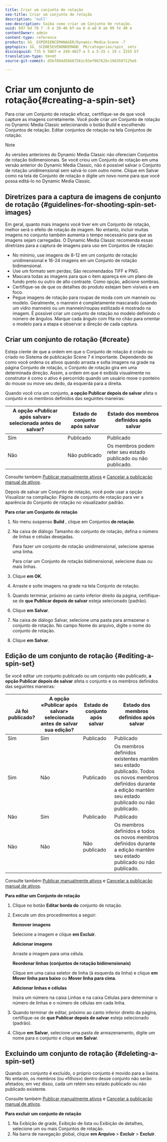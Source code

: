 ```yaml
---
title: Criar um conjunto de rotação
seo-title: Criar um conjunto de rotação
description: 'null'
seo-description: Saiba como criar um Conjunto de rotação.
uuid: 697 bd 78 f -5 e 39-46 bf-aa 6 d-ad 8 ab 99 fe 40 e
contentOwner: admin
content-type: reference
products: SG_ EXPERIENCEMANAGER/Dynamic-Media-Scene -7
geptopics: SG_ SCENESEVENONDEMAND_ PK/categorias/spin_ sets
discoiquuid: 735 b 5867-e 249-4627-a 5 a 5-25 c 19 c 2255 bf
translation-type: tm+mt
source-git-commit: d5bf894d56687561c93ef08762bc19d3597225e6

---
```



# Criar um conjunto de rotação{#creating-a-spin-set}

Para criar um Conjunto de rotação eficaz, certifique-se de que você capture as imagens corretamente. Você pode criar um Conjunto de rotação no Dynamic Media Classic selecionando o botão Build e escolhendo Conjuntos de rotação. Editar conjuntos de rotação na tela Conjuntos de rotação.

>[!NOTE]
>
>As versões anteriores do Dynamic Media Classic não ofereciam Conjuntos de rotação bidimensionais. Se você criou um Conjunto de rotação em uma versão anterior do Dynamic Media Classic, não é possível salvar o Conjunto de rotação unidimensional sem salvá-lo com outro nome. Clique em Salvar como na tela de Conjunto de rotação e digite um novo nome para que você possa editá-lo no Dynamic Media Classic.

## Diretrizes para a captura de imagens de conjunto de rotação {#guidelines-for-shooting-spin-set-images}

Em geral, quanto mais imagens você tiver em um Conjunto de rotação, melhor será o efeito de rotação de imagem. No entanto, incluir muitas imagens no conjunto também aumenta o tempo necessário para que as imagens sejam carregadas. O Dynamic Media Classic recomenda essas diretrizes para a captura de imagens para uso em Conjuntos de rotação:

* No mínimo, use imagens de 8-12 em um conjunto de rotação unidimensional e 16-24 imagens em um Conjunto de rotação bidimensional.
* Use um formato sem perdas; São recomendados TIFF e PNG.
* Mascara todas as imagens para que o item apareça em um plano de fundo preto ou outro de alto contraste. Como opção, adicione sombras.
* Certifique-se de que os detalhes do produto estejam bem visíveis e em foco.
* Pegue imagens de rotação para roupas de moda com um mannein ou modelo. Geralmente, o mannein é completamente mascarado (usando um vidro mannein) ou um mannein/roupas estilizado é mostrado na imagem. É possível criar um conjunto de rotação no modelo definindo o número de ângulos. Marque cada ângulo com fita no chão para orientar o modelo para a etapa e observar a direção de cada captura.

## Criar um conjunto de rotação {#create}

Esteja ciente de que a ordem em que o Conjunto de rotação é criado ou criado no Sistema de publicação Scene 7 é importante. Dependendo de como você ordena os ativos quando arrasta e solta imagens na grade na página Conjunto de rotação, o Conjunto de rotação gira em uma determinada direção. Assim, a ordem em que é exibida visualmente no construtor é como o ativo é percorrido quando um usuário move o ponteiro do mouse ou move seu dedo, da esquerda para a direita.

Quando você cria um conjunto, **a opção Publicar depois de salvar** afeta o conjunto e os membros definidos das seguintes maneiras:

| A opção «Publicar após salvar» selecionada antes de salvar? | Estado de conjunto após salvar | Estado dos membros definidos após salvar |
|--- |--- |--- |
| Sim | Publicado | Publicado |
| Não | Não publicado | Os membros podem reter seu estado publicado ou não publicado. |

Consulte também [Publicar manualmente ativos](publishing-files.md#manually-publishing-assets) e [Cancelar a publicação manual de ativos](publishing-files.md#manually-unpublishing-assets).

Depois de salvar um Conjunto de rotação, você pode usar a opção Visualizar na compilação: Página de conjunto de rotação para ver a aparência do Conjunto de rotação no visualizador padrão.

**Para criar um Conjunto de rotação**

1. No menu suspenso **Build** , clique em Conjuntos **de rotação**.
1. Na caixa de diálogo Tamanho do conjunto de rotação, defina o número de linhas e células desejadas.

   Para fazer um conjunto de rotação unidimensional, selecione apenas uma linha.

   Para criar um Conjunto de rotação bidimensional, selecione duas ou mais linhas.

1. Clique **em OK**.
1. Arraste e solte imagens na grade na tela Conjunto de rotação.
1. Quando terminar, próximo ao canto inferior direito da página, certifique-se de **que Publicar depois de salvar** esteja selecionado (padrão).
1. Clique **em Salvar**.
1. Na caixa de diálogo Salvar, selecione uma pasta para armazenar o conjunto de rotação. No campo Nome do arquivo, digite o nome do conjunto de rotação.
1. Clique **em Salvar**.

## Edição de um conjunto de rotação {#editing-a-spin-set}

Se você editar um conjunto publicado ou um conjunto não publicado, **a opção Publicar depois de salvar** afeta o conjunto e os membros definidos das seguintes maneiras:

| Já foi publicado? | A opção «Publicar após salvar» selecionada antes de salvar sua edição? | Estado de conjunto após salvar | Estado dos membros definidos após salvar |
|--- |--- |--- |--- |
| Sim | Sim | Publicado | Publicado |
| Sim | Não | Publicado | Os membros definidos existentes mantêm seu estado publicado. Todos os novos membros definidos durante a edição mantêm seu estado publicado ou não publicado. |
| Não | Sim | Publicado | Publicado |
| Não | Não | Não publicado | Os membros definidos e todos os novos membros definidos durante a edição mantêm seu estado publicado ou não publicado. |

Consulte também [Publicar manualmente ativos](publishing-files.md#manually-publishing-assets) e [Cancelar a publicação manual de ativos](publishing-files.md#manually-unpublishing-assets).

**Para editar um Conjunto de rotação**

1. Clique no botão **Editar borda do** conjunto de rotação.
1. Execute um dos procedimentos a seguir:

   **Remover imagens**

   Selecione a imagem e clique **em Excluir**.

   **Adicionar imagens**

   Arraste a imagem para uma célula.

   **Reordenar linhas (conjuntos de rotação bidimensionais)**

   Clique em uma caixa seletor de linha (à esquerda da linha) e clique **em Mover linha para baixo** ou **Mover linha para cima**.

   **Adicionar linhas e células**

   Insira um número na caixa Linhas e na caixa Células para determinar o número de linhas e o número de células em cada linha.

1. Quando terminar de editar, próximo ao canto inferior direito da página, certifique-se de **que Publicar depois de salvar** esteja selecionado (padrão).
1. Clique **em Salvar**, selecione uma pasta de armazenamento, digite um nome para o conjunto e clique **em Salvar**.

## Excluindo um conjunto de rotação {#deleting-a-spin-set}

Quando um conjunto é excluído, o próprio conjunto é movido para a lixeira. No entanto, os membros (ou «filhos») dentro desse conjunto não serão afetados; em vez disso, cada um retém seu estado publicado ou não publicado existente.

Consulte também [Publicar manualmente ativos](publishing-files.md#manually-publishing-assets) e [Cancelar a publicação manual de ativos](publishing-files.md#manually-unpublishing-assets).

**Para excluir um conjunto de rotação**

1. Na Exibição de grade, Exibição de lista ou Exibição de detalhes, selecione um ou mais Conjuntos de rotação.
1. Na barra de navegação global, clique **em Arquivo** &gt; **Excluir** &gt; **Excluir**.

